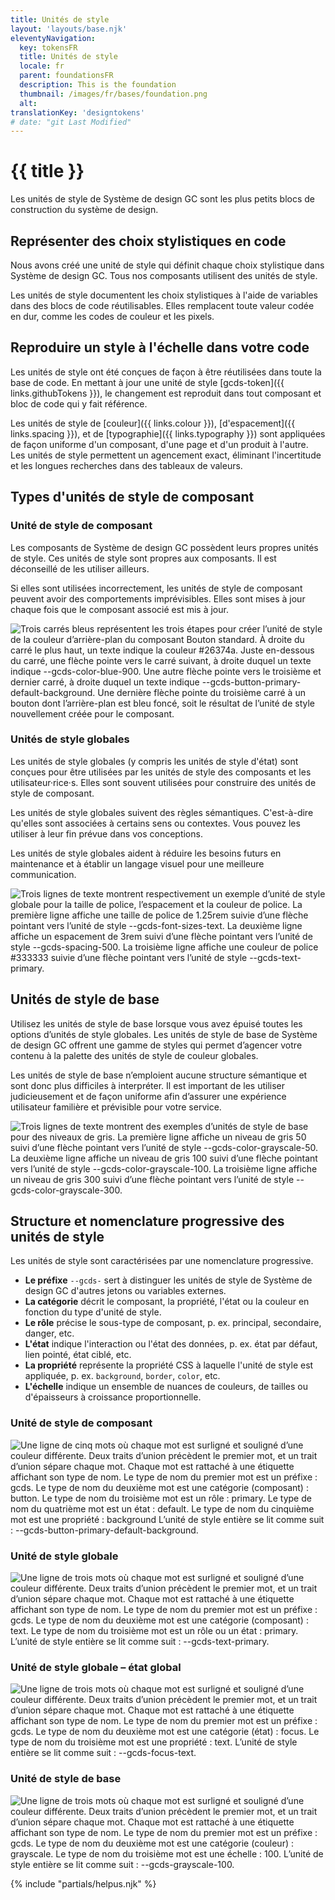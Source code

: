 ```yaml
---
title: Unités de style
layout: 'layouts/base.njk'
eleventyNavigation:
  key: tokensFR
  title: Unités de style
  locale: fr
  parent: foundationsFR
  description: This is the foundation
  thumbnail: /images/fr/bases/foundation.png
  alt:
translationKey: 'designtokens'
# date: "git Last Modified"
---
```


# {{ title }}

Les unités de style de Système de design GC sont les plus petits blocs de construction du système de design.

## Représenter des choix stylistiques en code

Nous avons créé une unité de style qui définit chaque choix stylistique dans Système de design GC. Tous nos composants utilisent des unités de style.

Les unités de style documentent les choix stylistiques à l'aide de variables dans des blocs de code réutilisables. Elles remplacent toute valeur codée en dur, comme les codes de couleur et les pixels.

## Reproduire un style à l'échelle dans votre code

Les unités de style ont été conçues de façon à être réutilisées dans toute la base de code. En mettant à jour une unité de style [gcds-token]({{ links.githubTokens }}), le changement est reproduit dans tout composant et bloc de code qui y fait référence.

Les unités de style de [couleur]({{ links.colour }}), [d'espacement]({{ links.spacing }}), et de [typographie]({{ links.typography }}) sont appliquées de façon uniforme d'un composant, d'une page et d'un produit à l'autre. Les unités de style permettent un agencement exact, éliminant l'incertitude et les longues recherches dans des tableaux de valeurs.

## Types d'unités de style de composant

### Unité de style de composant

Les composants de Système de design GC possèdent leurs propres unités de style. Ces unités de style sont propres aux composants. Il est déconseillé de les utiliser ailleurs.

Si elles sont utilisées incorrectement, les unités de style de composant peuvent avoir des comportements imprévisibles. Elles sont mises à jour chaque fois que le composant associé est mis à jour.

<img class="b-sm b-default p-400" src="/images/fr/foundations/tokens/design-tokens-component.svg" alt="Trois carrés bleus représentent les trois étapes pour créer l’unité de style de la couleur d’arrière-plan du composant Bouton standard. À droite du carré le plus haut, un texte indique la couleur #26374a. Juste en-dessous du carré, une flèche pointe vers le carré suivant, à droite duquel un texte indique --gcds-color-blue-900. Une autre flèche pointe vers le troisième et dernier carré, à droite duquel un texte indique --gcds-button-primary-default-background. Une dernière flèche pointe du troisième carré à un bouton dont l’arrière-plan est bleu foncé, soit le résultat de l’unité de style nouvellement créée pour le composant."/>

### Unités de style globales

Les unités de style globales (y compris les unités de style d'état) sont conçues pour être utilisées par les unités de style des composants et les utilisateur·rice·s. Elles sont souvent utilisées pour construire des unités de style de composant.

Les unités de style globales suivent des règles sémantiques. C'est-à-dire qu'elles sont associées à certains sens ou contextes. Vous pouvez les utiliser à leur fin prévue dans vos conceptions.

Les unités de style globales aident à réduire les besoins futurs en maintenance et à établir un langage visuel pour une meilleure communication.

<img class="b-sm b-default p-400" src="/images/en/foundations/tokens/design-tokens-global.svg" alt="Trois lignes de texte montrent respectivement un exemple d’unité de style globale pour la taille de police, l’espacement et la couleur de police. La première ligne affiche une taille de police de 1.25rem suivie d’une flèche pointant vers l’unité de style --gcds-font-sizes-text. La deuxième ligne affiche un espacement de 3rem suivi d’une flèche pointant vers l’unité de style --gcds-spacing-500. La troisième ligne affiche une couleur de police #333333 suivie d’une flèche pointant vers l’unité de style --gcds-text-primary."/>

## Unités de style de base

Utilisez les unités de style de base lorsque vous avez épuisé toutes les options d’unités de style globales. Les unités de style de base de Système de design GC offrent une gamme de styles qui permet d’agencer votre contenu à la palette des unités de style de couleur globales.

Les unités de style de base n’emploient aucune structure sémantique et sont donc plus difficiles à interpréter. Il est important de les utiliser judicieusement et de façon uniforme afin d’assurer une expérience utilisateur familière et prévisible pour votre service.

<img class="b-sm b-default p-400" src="/images/fr/foundations/tokens/design-tokens-base.svg" alt="Trois lignes de texte montrent des exemples d’unités de style de base pour des niveaux de gris. La première ligne affiche un niveau de gris 50 suivi d’une flèche pointant vers l’unité de style --gcds-color-grayscale-50. La deuxième ligne affiche un niveau de gris 100 suivi d’une flèche pointant vers l’unité de style --gcds-color-grayscale-100. La troisième ligne affiche un niveau de gris 300 suivi d’une flèche pointant vers l’unité de style --gcds-color-grayscale-300."/>

## Structure et nomenclature progressive des unités de style

Les unités de style sont caractérisées par une nomenclature progressive.

- **Le préfixe** `--gcds-` sert à distinguer les unités de style de Système de design GC d'autres jetons ou variables externes.
- **La catégorie** décrit le composant, la propriété, l'état ou la couleur en fonction du type d'unité de style.
- **Le rôle** précise le sous-type de composant, p. ex. principal, secondaire, danger, etc.
- **L'état** indique l'interaction ou l'état des données, p. ex. état par défaut, lien pointé, état ciblé, etc.
- **La propriété** représente la propriété CSS à laquelle l'unité de style est appliquée, p. ex. `background`, `border`, `color`, etc.
- **L'échelle** indique un ensemble de nuances de couleurs, de tailles ou d'épaisseurs à croissance proportionnelle.

### Unité de style de composant

<img class="b-sm b-default p-400" src="/images/fr/foundations/anatomy/anatomy-design-tokens-component.svg" alt="Une ligne de cinq mots où chaque mot est surligné et souligné d’une couleur différente. Deux traits d’union précèdent le premier mot, et un trait d’union sépare chaque mot. Chaque mot est rattaché à une étiquette affichant son type de nom. Le type de nom du premier mot est un préfixe : gcds. Le type de nom du deuxième mot est une catégorie (composant) : button. Le type de nom du troisième mot est un rôle : primary. Le type de nom du quatrième mot est un état : default. Le type de nom du cinquième mot est une propriété : background L’unité de style entière se lit comme suit : --gcds-button-primary-default-background."/>

### Unité de style globale

<img class="b-sm b-default p-400" src="/images/fr/foundations/anatomy/anatomy-design-tokens-global.svg" alt="Une ligne de trois mots où chaque mot est surligné et souligné d’une couleur différente. Deux traits d’union précèdent le premier mot, et un trait d’union sépare chaque mot. Chaque mot est rattaché à une étiquette affichant son type de nom. Le type de nom du premier mot est un préfixe : gcds. Le type de nom du deuxième mot est une catégorie (composant) : text. Le type de nom du troisième mot est un rôle ou un état : primary. L’unité de style entière se lit comme suit : --gcds-text-primary."/>

### Unité de style globale – état global

<img class="b-sm b-default p-400" src="/images/fr/foundations/anatomy/anatomy-design-tokens-global-state.svg" alt="Une ligne de trois mots où chaque mot est surligné et souligné d’une couleur différente. Deux traits d’union précèdent le premier mot, et un trait d’union sépare chaque mot. Chaque mot est rattaché à une étiquette affichant son type de nom. Le type de nom du premier mot est un préfixe : gcds. Le type de nom du deuxième mot est une catégorie (état) : focus. Le type de nom du troisième mot est une propriété : text. L’unité de style entière se lit comme suit : --gcds-focus-text."/>

### Unité de style de base

<img class="b-sm b-default mb-500 p-400" src="/images/fr/foundations/anatomy/anatomy-design-tokens-base.svg" alt="Une ligne de trois mots où chaque mot est surligné et souligné d’une couleur différente. Deux traits d’union précèdent le premier mot, et un trait d’union sépare chaque mot. Chaque mot est rattaché à une étiquette affichant son type de nom. Le type de nom du premier mot est un préfixe : gcds. Le type de nom du deuxième mot est une catégorie (couleur) : grayscale. Le type de nom du troisième mot est une échelle : 100. L’unité de style entière se lit comme suit : --gcds-grayscale-100."/>

{% include "partials/helpus.njk" %}
